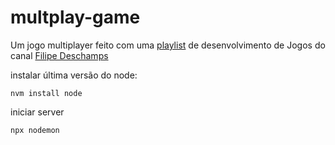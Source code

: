 # multplay-game
Um jogo multiplayer feito com uma [playlist](https://www.youtube.com/playlist?list=PLMdYygf53DP5SVQQrkKCVWDS0TwYLVitL) de desenvolvimento de Jogos do canal [Filipe Deschamps](https://www.youtube.com/channel/UCU5JicSrEM5A63jkJ2QvGYw)

instalar última versão do node:
```
nvm install node
```
iniciar server
```
npx nodemon
```
